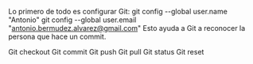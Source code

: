 Lo primero de todo es configurar Git:
git config --global user.name "Antonio"
git config --global user.email "antonio.bermudez.alvarez@gmail.com"
Esto ayuda a Git a reconocer la persona que hace un commit.

Git checkout 
Git commit
Git push
Git pull
Git status
Git reset